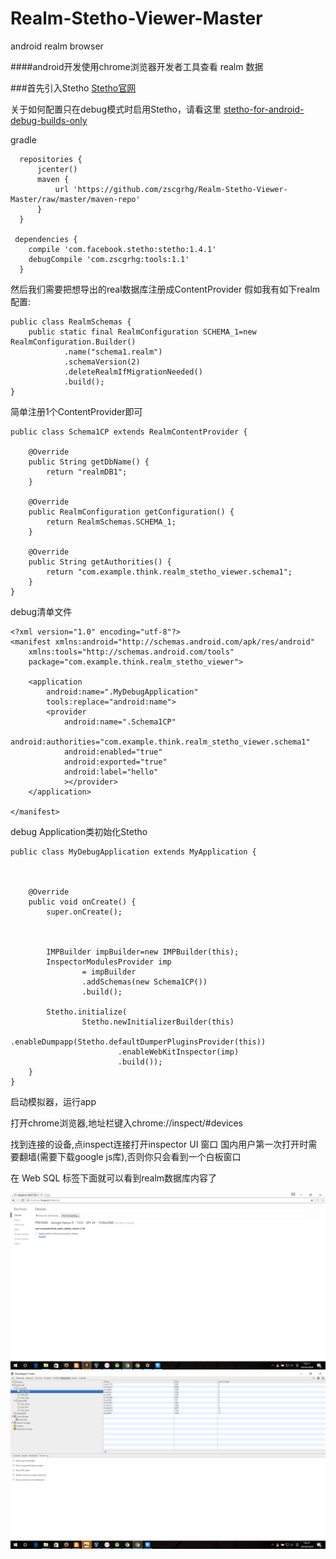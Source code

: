 # Realm-Stetho-Viewer-Master
android realm browser

####android开发使用chrome浏览器开发者工具查看 realm 数据

###首先引入Stetho 
[Stetho官网](http://facebook.github.io/stetho/)


关于如何配置只在debug模式时启用Stetho，请看这里
[stetho-for-android-debug-builds-only](http://littlerobots.nl/blog/stetho-for-android-debug-builds-only/)

gradle
```
  repositories {
      jcenter()
      maven {
          url 'https://github.com/zscgrhg/Realm-Stetho-Viewer-Master/raw/master/maven-repo'
      }
  }

 dependencies { 
    compile 'com.facebook.stetho:stetho:1.4.1' 
    debugCompile 'com.zscgrhg:tools:1.1'
  } 
```

然后我们需要把想导出的real数据库注册成ContentProvider
假如我有如下realm配置:
```
public class RealmSchemas {
    public static final RealmConfiguration SCHEMA_1=new RealmConfiguration.Builder()
            .name("schema1.realm")
            .schemaVersion(2)
            .deleteRealmIfMigrationNeeded()
            .build();
}
```

简单注册1个ContentProvider即可

```
public class Schema1CP extends RealmContentProvider {

    @Override
    public String getDbName() {
        return "realmDB1";
    }

    @Override
    public RealmConfiguration getConfiguration() {
        return RealmSchemas.SCHEMA_1;
    }

    @Override
    public String getAuthorities() {
        return "com.example.think.realm_stetho_viewer.schema1";
    }
}
```

debug清单文件
```
<?xml version="1.0" encoding="utf-8"?>
<manifest xmlns:android="http://schemas.android.com/apk/res/android"
    xmlns:tools="http://schemas.android.com/tools"
    package="com.example.think.realm_stetho_viewer">

    <application
        android:name=".MyDebugApplication"
        tools:replace="android:name">
        <provider
            android:name=".Schema1CP"
            android:authorities="com.example.think.realm_stetho_viewer.schema1"
            android:enabled="true"
            android:exported="true"
            android:label="hello"
            ></provider>
    </application>

</manifest>
```

debug Application类初始化Stetho

```
public class MyDebugApplication extends MyApplication {



    @Override
    public void onCreate() {
        super.onCreate();



        IMPBuilder impBuilder=new IMPBuilder(this);
        InspectorModulesProvider imp
                = impBuilder
                .addSchemas(new Schema1CP())
                .build();

        Stetho.initialize(
                Stetho.newInitializerBuilder(this)
                        .enableDumpapp(Stetho.defaultDumperPluginsProvider(this))
                        .enableWebKitInspector(imp)
                        .build());
    }
}

```

启动模拟器，运行app

打开chrome浏览器,地址栏键入chrome://inspect/#devices

找到连接的设备,点inspect连接打开inspector UI 窗口
国内用户第一次打开时需要翻墙(需要下载google js库),否则你只会看到一个白板窗口

在 Web SQL 标签下面就可以看到realm数据库内容了

![chrome截图1](https://github.com/zscgrhg/Realm-Stetho-Viewer-Master/blob/master/chrome1.png)
![chrome截图2](https://github.com/zscgrhg/Realm-Stetho-Viewer-Master/blob/master/chrome3.png)

 


